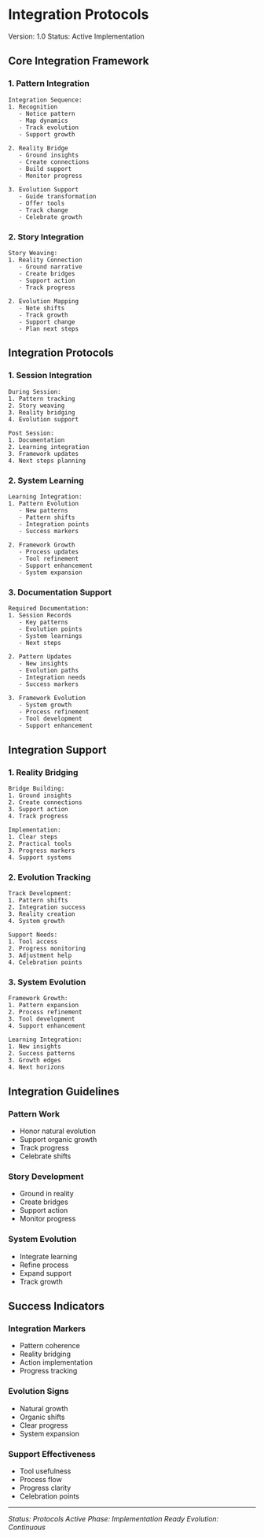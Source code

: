 # Integration Protocols
Version: 1.0
Status: Active Implementation

## Core Integration Framework

### 1. Pattern Integration
```
Integration Sequence:
1. Recognition
   - Notice pattern
   - Map dynamics
   - Track evolution
   - Support growth

2. Reality Bridge
   - Ground insights
   - Create connections
   - Build support
   - Monitor progress

3. Evolution Support
   - Guide transformation
   - Offer tools
   - Track change
   - Celebrate growth
```

### 2. Story Integration
```
Story Weaving:
1. Reality Connection
   - Ground narrative
   - Create bridges
   - Support action
   - Track progress

2. Evolution Mapping
   - Note shifts
   - Track growth
   - Support change
   - Plan next steps
```

## Integration Protocols

### 1. Session Integration
```
During Session:
1. Pattern tracking
2. Story weaving
3. Reality bridging
4. Evolution support

Post Session:
1. Documentation
2. Learning integration
3. Framework updates
4. Next steps planning
```

### 2. System Learning
```
Learning Integration:
1. Pattern Evolution
   - New patterns
   - Pattern shifts
   - Integration points
   - Success markers

2. Framework Growth
   - Process updates
   - Tool refinement
   - Support enhancement
   - System expansion
```

### 3. Documentation Support
```
Required Documentation:
1. Session Records
   - Key patterns
   - Evolution points
   - System learnings
   - Next steps

2. Pattern Updates
   - New insights
   - Evolution paths
   - Integration needs
   - Success markers

3. Framework Evolution
   - System growth
   - Process refinement
   - Tool development
   - Support enhancement
```

## Integration Support

### 1. Reality Bridging
```
Bridge Building:
1. Ground insights
2. Create connections
3. Support action
4. Track progress

Implementation:
1. Clear steps
2. Practical tools
3. Progress markers
4. Support systems
```

### 2. Evolution Tracking
```
Track Development:
1. Pattern shifts
2. Integration success
3. Reality creation
4. System growth

Support Needs:
1. Tool access
2. Progress monitoring
3. Adjustment help
4. Celebration points
```

### 3. System Evolution
```
Framework Growth:
1. Pattern expansion
2. Process refinement
3. Tool development
4. Support enhancement

Learning Integration:
1. New insights
2. Success patterns
3. Growth edges
4. Next horizons
```

## Integration Guidelines

### Pattern Work
- Honor natural evolution
- Support organic growth
- Track progress
- Celebrate shifts

### Story Development
- Ground in reality
- Create bridges
- Support action
- Monitor progress

### System Evolution
- Integrate learning
- Refine process
- Expand support
- Track growth

## Success Indicators

### Integration Markers
- Pattern coherence
- Reality bridging
- Action implementation
- Progress tracking

### Evolution Signs
- Natural growth
- Organic shifts
- Clear progress
- System expansion

### Support Effectiveness
- Tool usefulness
- Process flow
- Progress clarity
- Celebration points

---

*Status: Protocols Active*
*Phase: Implementation Ready*
*Evolution: Continuous*
